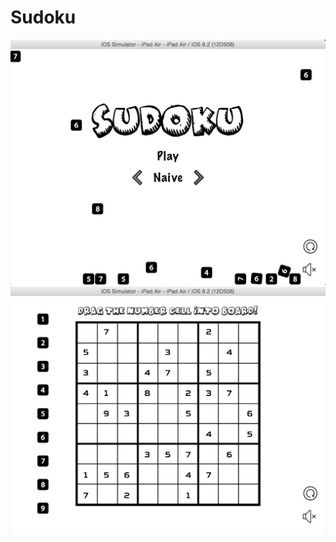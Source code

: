 # Sudoku


![image](https://github.com/wang-nima/DirectedResearch/blob/sudoku/image/1.png)
![image](https://github.com/wang-nima/DirectedResearch/blob/sudoku/image/2.png)
 

